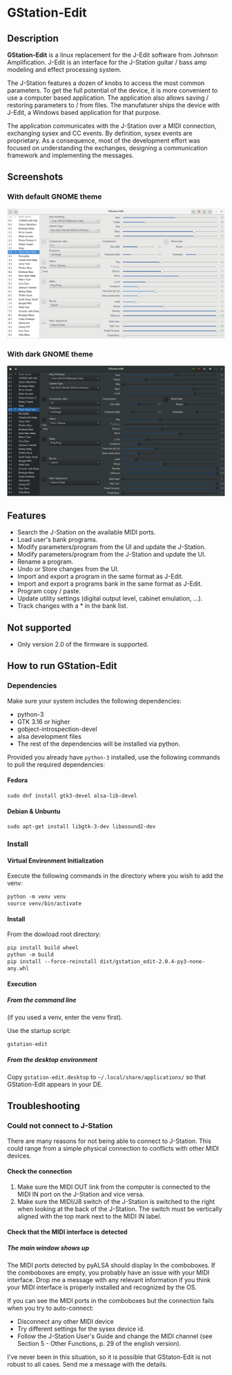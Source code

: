 # GStation-Edit

## Description

**GStation-Edit** is a linux replacement for the J-Edit software from Johnson
Amplification. J-Edit is an interface for the J-Station guitar / bass amp
modeling and effect processing system.

The J-Station features a dozen of knobs to access the most common parameters.
To get the full potential of the device, it is more convenient to use a computer
based application. The application also allows saving / restoring parameters
to / from files. The manufaturer ships the device with J-Edit, a Windows based
application for that purpose.

The application communicates with the J-Station over a MIDI connection,
exchanging sysex and CC events. By definition, sysex events are proprietary.
As a consequence, most of the development effort was focused on understanding the
exchanges, designing a communication framework and implementing the messages.

## Screenshots

### With default GNOME theme

![Default theme](assets/gstation-edit_default-theme.png)

### With dark GNOME theme

![Dark theme](assets/gstation-edit_dark-theme.png)


## <a name='features'></a>Features

- Search the J-Station on the available MIDI ports.
- Load user's bank programs.
- Modify parameters/program from the UI and update the J-Station.
- Modify parameters/program from the J-Station and update the UI.
- Rename a program.
- Undo or Store changes from the UI.
- Import and export a program in the same format as J-Edit.
- Import and export a programs bank in the same format as J-Edit.
- Program copy / paste.
- Update utility settings (digital output level, cabinet emulation, ...).
- Track changes with a * in the bank list.

## Not supported

- Only version 2.0 of the firmware is supported.

## <a name='how_to_run'></a>How to run GStation-Edit

### Dependencies

Make sure your system includes the following dependencies:

- python-3
- GTK 3.16 or higher
- gobject-introspection-devel
- alsa development files
- The rest of the dependencies will be installed via python.

Provided you already have `python-3` installed, use the following commands to
pull the required dependencies:

#### Fedora

```
sudo dnf install gtk3-devel alsa-lib-devel
```

#### Debian & Unbuntu

```
sudo apt-get install libgtk-3-dev libasound2-dev
```

### Install

#### Virtual Environment Initialization

Execute the following commands in the directory where you wish to add the venv:

```
python -m venv venv
source venv/bin/activate
```

#### Install

From the dowload root directory:

```
pip install build wheel
python -m build
pip install --force-reinstall dist/gstation_edit-2.0.4-py3-none-any.whl
```

#### Execution

##### From the command line

(if you used a venv, enter the venv first).

Use the startup script:

```
gstation-edit
```

##### From the desktop environment

Copy `gstation-edit.desktop` to `~/.local/share/applications/` so that
GStation-Edit appears in your DE.

## Troubleshooting

### Could not connect to J-Station

There are many reasons for not being able to connect to J-Station.
This could range from a simple physical connection to conflicts
with other MIDI devices.

#### Check the connection

1. Make sure the MIDI OUT link from the computer is connected to
the MIDI IN port on the J-Station and vice versa.
2. Make sure the MIDI/J8 switch of the J-Station is switched to
the right when looking at the back of the J-Station. The switch must
be vertically aligned with the top mark next to the MIDI IN label.

#### Check that the MIDI interface is detected

##### The main window shows up

The MIDI ports detected by pyALSA should display In the comboboxes.
If the comboboxes are empty, you probably have an issue with your MIDI interface.
Drop me a message with any relevant information if you think your MIDI interface
is properly installed and recognized by the OS.

If you can see the MIDI ports in the comboboxes but the connection fails when
you try to auto-connect:

- Disconnect any other MIDI device
- Try different settings for the sysex device id.
- Follow the J-Station User's Guide and change the MIDI channel (see Section 5 -
Other Functions, p. 29 of the english version).

I've never been in this situation, so it is possible that GStaton-Edit is not
robust to all cases. Send me a message with the details.
